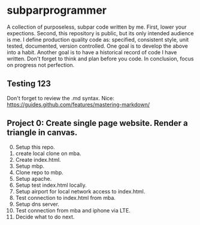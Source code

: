 # subparprogrammer
A collection of purposeless, subpar code written by me.
First, lower your expections. 
Second, this repository is public, but its only intended audience is me.
I define production quality code as: specified, consistent style, unit tested, documented, version controlled.
One goal is to develop the above into a habit.
Another goal is to have a historical record of code I have written.
Don't forget to think and plan before you code.
In conclusion, focus on progress not perfection.

## Testing 123

Don't forget to review the .md syntax.
Nice: https://guides.github.com/features/mastering-markdown/

## Project 0: Create single page website. Render a triangle in canvas.

0. Setup this repo.
1. create local clone on mba. 
2. Create index.html.
3. Setup mbp.
4. Clone repo to mbp.
5. Setup apache.
6. Setup test index.html locally.
7. Setup airport for local network access to index.html.
8. Test connection to index.html from mba.
9. Setup dns server.
10. Test connection from mba and iphone via LTE.
11. Decide what to do next. 
